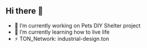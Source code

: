 ## Hi there 👋

- 🔭 I’m currently working on Pets DIY Shelter project 
- 🌱 I’m currently learning how to live life
- ⚡ TON_Network: industrial-design.ton
